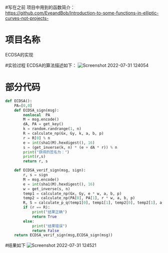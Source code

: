 #写在之前
项目中用到的函数简介：https://github.com/EveandBob/Introduction-to-some-functions-in-elliptic-curves-not-projects-

# 项目名称
ECDSA的实现

#实验过程
ECDSA的算法描述如下：
![Screenshot 2022-07-31 124054](https://user-images.githubusercontent.com/104854836/182010409-61ba4380-af03-454c-9358-3c9bbdb3a200.jpg)

# 部分代码
```python
def ECDSA():
    PA=[0,0]
    def ECDSA_sign(msg):
        nonlocal  PA
        M = msg.encode()
        dA, PA = get_key()
        k = random.randrange(1, n)
        R = calculate_np(Gx, Gy, k, a, b, p)
        r = R[0] % n
        e = int(sha1(M).hexdigest(), 16)
        s = (get_inverse(k, n) * (e + dA * r)) % n
        print("获得的签名为：")
        print(r,s)
        return r, s

    def ECDSA_verif_sign(msg, sign):
        r, s = sign
        M = msg.encode()
        e = int(sha1(M).hexdigest(), 16)
        w = get_inverse(s, n)
        temp1 = calculate_np(Gx, Gy, e * w, a, b, p)
        temp2 = calculate_np(PA[0], PA[1], r * w, a, b, p)
        R, S = calculate_p_q(temp1[0], temp1[1], temp2[0], temp2[1], a, b, p)
        if (r == R):
            print("结果正确")
            return True
        else:
            print("结果错误")
            return False
    return ECDSA_verif_sign(msg,ECDSA_sign(msg))
```

#结果如下
![Screenshot 2022-07-31 124521](https://user-images.githubusercontent.com/104854836/182010536-ab0af53a-4c4c-49d5-b2ee-c20315e7e41b.jpg)
